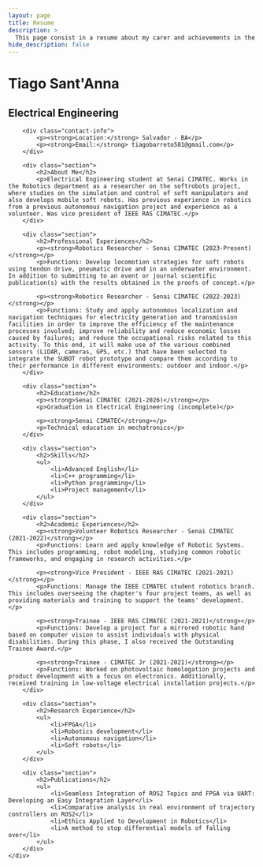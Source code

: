 ```yaml
---
layout: page
title: Resume
description: >
  This page consist in a resume about my carer and achievements in the current years. I was born in January of 2003 in the city of Salvador in the state of Bahia in Brazil.
hide_description: false
---
```


<!-- <head>
    <meta charset="UTF-8">
    <meta name="viewport" content="width=device-width, initial-scale=1.0">
    <title>Tiago Sant'Anna - Electrical Engineer</title>
    <style>
        body {
            font-family: Arial, sans-serif;
            line-height: 1.6;
            margin: 0;
            padding: 20px;
            background-color: #f4f4f4;
        }
        .container {
            max-width: 800px;
            margin: auto;
            background: #fff;
            padding: 20px;
            border-radius: 10px;
            box-shadow: 0 0 10px rgba(0,0,0,0.1);
        }
        h1, h2 {
            color: #333;
        }
        .contact-info {
            margin-bottom: 20px;
        }
        .contact-info p {
            margin: 5px 0;
        }
        .section {
            margin-bottom: 20px;
        }
    </style>
</head> -->
<body>
    <div class="container">
        <h1>Tiago Sant'Anna</h1>
        <h2>Electrical Engineering</h2>

        <div class="contact-info">
            <p><strong>Location:</strong> Salvador - BA</p>
            <p><strong>Email:</strong> tiagobarreto581@gmail.com</p>
        </div>

        <div class="section">
            <h2>About Me</h2>
            <p>Electrical Engineering student at Senai CIMATEC. Works in the Robotics department as a researcher on the softrobots project, where studies on the simulation and control of soft manipulators and also develops mobile soft robots. Has previous experience in robotics from a previous autonomous navigation project and experience as a volunteer. Was vice president of IEEE RAS CIMATEC.</p>
        </div>

        <div class="section">
            <h2>Professional Experiences</h2>
            <p><strong>Robotics Researcher - Senai CIMATEC (2023-Present)</strong></p>
            <p>Functions: Develop locomotion strategies for soft robots using tendon drive, pneumatic drive and in an underwater environment. In addition to submitting to an event or journal scientific publication(s) with the results obtained in the proofs of concept.</p>

            <p><strong>Robotics Researcher - Senai CIMATEC (2022-2023)</strong></p>
            <p>Functions: Study and apply autonomous localization and navigation techniques for electricity generation and transmission facilities in order to improve the efficiency of the maintenance processes involved; improve reliability and reduce economic losses caused by failures; and reduce the occupational risks related to this activity. To this end, it will make use of the various combined sensors (LiDAR, cameras, GPS, etc.) that have been selected to integrate the SUBOT robot prototype and compare them according to their performance in different environments: outdoor and indoor.</p>
        </div>

        <div class="section">
            <h2>Education</h2>
            <p><strong>Senai CIMATEC (2021-2026)</strong></p>
            <p>Graduation in Electrical Engineering (incomplete)</p>

            <p><strong>Senai CIMATEC</strong></p>
            <p>Technical education in mechatronics</p>
        </div>

        <div class="section">
            <h2>Skills</h2>
            <ul>
                <li>Advanced English</li>
                <li>C++ programming</li>
                <li>Python programming</li>
                <li>Project management</li>
            </ul>
        </div>

        <div class="section">
            <h2>Academic Experiences</h2>
            <p><strong>Volunteer Robotics Researcher - Senai CIMATEC (2021-2022)</strong></p>
            <p>Functions: Learn and apply knowledge of Robotic Systems. This includes programming, robot modeling, studying common robotic frameworks, and engaging in research activities.</p>

            <p><strong>Vice President - IEEE RAS CIMATEC (2021-2021)</strong></p>
            <p>Functions: Manage the IEEE CIMATEC student robotics branch. This includes overseeing the chapter's four project teams, as well as providing materials and training to support the teams' development.</p>

            <p><strong>Trainee - IEEE RAS CIMATEC (2021-2021)</strong></p>
            <p>Functions: Develop a project for a mirrored robotic hand based on computer vision to assist individuals with physical disabilities. During this phase, I also received the Outstanding Trainee Award.</p>

            <p><strong>Trainee - CIMATEC Jr (2021-2021)</strong></p>
            <p>Functions: Worked on photovoltaic homologation projects and product development with a focus on electronics. Additionally, received training in low-voltage electrical installation projects.</p>
        </div>

        <div class="section">
            <h2>Research Experience</h2>
            <ul>
                <li>FPGA</li>
                <li>Robotics development</li>
                <li>Autonomous navigation</li>
                <li>Soft robots</li>
            </ul>
        </div>

        <div class="section">
            <h2>Publications</h2>
            <ul>
                <li>Seamless Integration of ROS2 Topics and FPGA via UART: Developing an Easy Integration Layer</li>
                <li>Comparative analysis in real environment of trajectory controllers on ROS2</li>
                <li>Ethics Applied to Development in Robotics</li>
                <li>A method to stop differential models of falling over</li>
            </ul>
        </div>
    </div>
</body>
</html>


[blog]: /
[portfolio]: https://hydejack.com/examples/
[resume]: https://hydejack.com/resume/
[download]: https://hydejack.com/download/
[welcome]: https://hydejack.com/
[forms]: https://hydejack.com/forms-by-example/

[features]: #features
[news]: #build-an-audience
[syntax]: syntax-highlighting
[latex]: #beautiful-math
[dark]: https://hydejack.com/blog/hydejack/2018-09-01-introducing-dark-mode/
[search]: https://hydejack.com/#_search-input
[grid]: https://hydejack.com/blog/hydejack/

[lic]: LICENSE.md
[pro]: licenses/PRO.md
[docs]: docs/README.md
[ofln]: docs/advanced.md#enabling-offline-support
[math]: docs/writing.md#adding-math

[kit]: https://github.com/hydecorp/hydejack-starter-kit/releases
[src]: https://github.com/hydecorp/hydejack
[gem]: https://rubygems.org/gems/jekyll-theme-hydejack
[buy]: https://gum.co/nuOluY

[gpss]: https://developers.google.com/speed/pagespeed/insights/?url=https%3A%2F%2Fhydejack.com%2Fdocs%2F
[rouge]: http://rouge.jneen.net
[katex]: https://khan.github.io/KaTeX/
[mathjax]: https://www.mathjax.org/
[tinyletter]: https://tinyletter.com/
